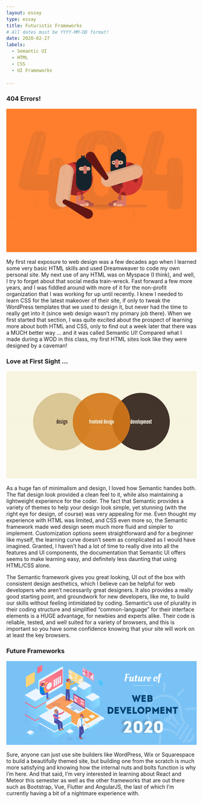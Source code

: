 ```yaml
---
layout: essay
type: essay
title: Futuristic Frameworks
# All dates must be YYYY-MM-DD format!
date: 2020-02-27
labels:
  - Semantic UI
  - HTML
  - CSS
  - UI Frameworks

---
```



### 404 Errors!
<img class="ui fluid image" src="../images/animated_404.gif">

My first real exposure to web design was a few decades ago when I learned some very basic HTML skills and used Dreamweaver to code my own personal site. My next use of any HTML was on Myspace (I think), and well, I try to forget about that social media train-wreck. Fast forward a few more years, and I was fiddled around with more of it for the non-profit organization that I was working for up until recently. I knew I needed to learn CSS for the latest makeover of their site, if only to tweak the WordPress templates that we used to design it, but never had the time to really get into it (since web design wasn’t my primary job there). When we first started that section, I was quite excited about the prospect of learning more about both HTML and CSS, only to find out a week later that there was a MUCH better way … and it was called Semantic UI! Compared what I made during a WOD in this class, my first HTML sites look like they were designed by a caveman!


### Love at First Sight …
<img class="ui fluid image" src="../images/frontend-design.gif">

As a huge fan of minimalism and design, I loved how Semantic handes both. The flat design look provided a clean feel to it, while also maintaining a lightweight experience for the coder. The fact that Semantic provides a variety of themes to help your design look simple, yet stunning (with the right eye for design, of course) was very appealing for me. Even thought my experience with HTML was limited, and CSS even more so, the Semantic framework made wed design seem much more fluid and simpler to implement. Customization options seem straightforward and for a beginner like myself, the learning curve doesn’t seem as complicated as I would have imagined. Granted, I haven’t had a lot of time to really dive into all the features and UI components, the documentation that Semantic UI offers seems to make learning easy, and definitely less daunting that using HTML/CSS alone.

The Semantic framework gives you great looking, UI out of the box with consistent design aesthetics, which I believe can be helpful for web developers who aren’t necessarily great designers. It also provides a really good starting point, and groundwork for new developers, like me, to build our skills without feeling intimidated by coding. Semantic’s use of plurality in their coding structure and simplified “common-language” for their interface elements is a HUGE advantage, for newbies and experts alike. Their code is reliable, tested, and well suited for a variety of browsers, and this is important so you have some confidence knowing that your site will work on at least the key browsers.


### Future Frameworks
<img class="ui fluid image" src="../images/future-dev.png">

Sure, anyone can just use site builders like WordPress, Wix or Squarespace to build a beautifully themed site, but building one from the scratch is much more satisfying and knowing how the internal nuts and bolts function is why I’m here. And that said, I’m very interested in learning about React and Meteor this semester as well as the other frameworks that are out there such as Bootstrap, Vue, Flutter and AngularJS, the last of which I’m currently having a bit of a nightmare experience with.
